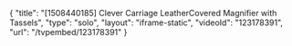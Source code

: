 {
    "title": "[1508440185] Clever Carriage LeatherCovered Magnifier with Tassels",
    "type": "solo",
    "layout": "iframe-static",
    "videoId": "123178391",
    "url": "\/tvpembed\/123178391"
}